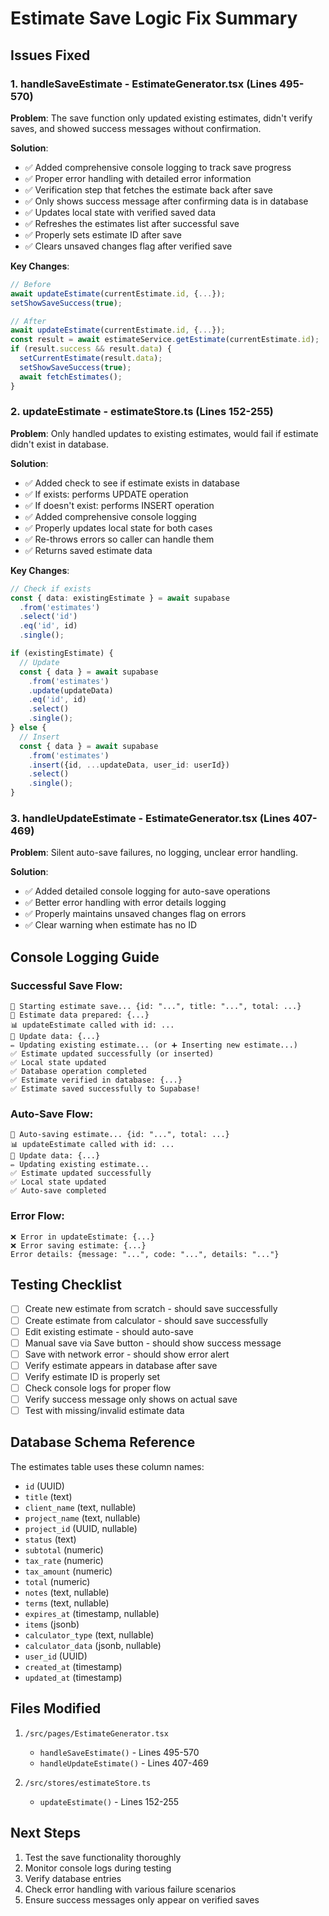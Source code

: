 # Estimate Save Logic Fix Summary

## Issues Fixed

### 1. **handleSaveEstimate** - EstimateGenerator.tsx (Lines 495-570)
**Problem**: The save function only updated existing estimates, didn't verify saves, and showed success messages without confirmation.

**Solution**:
- ✅ Added comprehensive console logging to track save progress
- ✅ Proper error handling with detailed error information
- ✅ Verification step that fetches the estimate back after save
- ✅ Only shows success message after confirming data is in database
- ✅ Updates local state with verified saved data
- ✅ Refreshes the estimates list after successful save
- ✅ Properly sets estimate ID after save
- ✅ Clears unsaved changes flag after verified save

**Key Changes**:
```typescript
// Before
await updateEstimate(currentEstimate.id, {...});
setShowSaveSuccess(true);

// After
await updateEstimate(currentEstimate.id, {...});
const result = await estimateService.getEstimate(currentEstimate.id);
if (result.success && result.data) {
  setCurrentEstimate(result.data);
  setShowSaveSuccess(true);
  await fetchEstimates();
}
```

### 2. **updateEstimate** - estimateStore.ts (Lines 152-255)
**Problem**: Only handled updates to existing estimates, would fail if estimate didn't exist in database.

**Solution**:
- ✅ Added check to see if estimate exists in database
- ✅ If exists: performs UPDATE operation
- ✅ If doesn't exist: performs INSERT operation
- ✅ Added comprehensive console logging
- ✅ Properly updates local state for both cases
- ✅ Re-throws errors so caller can handle them
- ✅ Returns saved estimate data

**Key Changes**:
```typescript
// Check if exists
const { data: existingEstimate } = await supabase
  .from('estimates')
  .select('id')
  .eq('id', id)
  .single();

if (existingEstimate) {
  // Update
  const { data } = await supabase
    .from('estimates')
    .update(updateData)
    .eq('id', id)
    .select()
    .single();
} else {
  // Insert
  const { data } = await supabase
    .from('estimates')
    .insert({id, ...updateData, user_id: userId})
    .select()
    .single();
}
```

### 3. **handleUpdateEstimate** - EstimateGenerator.tsx (Lines 407-469)
**Problem**: Silent auto-save failures, no logging, unclear error handling.

**Solution**:
- ✅ Added detailed console logging for auto-save operations
- ✅ Better error handling with error details logging
- ✅ Properly maintains unsaved changes flag on errors
- ✅ Clear warning when estimate has no ID

## Console Logging Guide

### Successful Save Flow:
```
💾 Starting estimate save... {id: "...", title: "...", total: ...}
📝 Estimate data prepared: {...}
📊 updateEstimate called with id: ...
📝 Update data: {...}
✏️ Updating existing estimate... (or ➕ Inserting new estimate...)
✅ Estimate updated successfully (or inserted)
✅ Local state updated
✅ Database operation completed
✅ Estimate verified in database: {...}
✅ Estimate saved successfully to Supabase!
```

### Auto-Save Flow:
```
🔄 Auto-saving estimate... {id: "...", total: ...}
📊 updateEstimate called with id: ...
📝 Update data: {...}
✏️ Updating existing estimate...
✅ Estimate updated successfully
✅ Local state updated
✅ Auto-save completed
```

### Error Flow:
```
❌ Error in updateEstimate: {...}
❌ Error saving estimate: {...}
Error details: {message: "...", code: "...", details: "..."}
```

## Testing Checklist

- [ ] Create new estimate from scratch - should save successfully
- [ ] Create estimate from calculator - should save successfully
- [ ] Edit existing estimate - should auto-save
- [ ] Manual save via Save button - should show success message
- [ ] Save with network error - should show error alert
- [ ] Verify estimate appears in database after save
- [ ] Verify estimate ID is properly set
- [ ] Check console logs for proper flow
- [ ] Verify success message only shows on actual save
- [ ] Test with missing/invalid estimate data

## Database Schema Reference

The estimates table uses these column names:
- `id` (UUID)
- `title` (text)
- `client_name` (text, nullable)
- `project_name` (text, nullable)
- `project_id` (UUID, nullable)
- `status` (text)
- `subtotal` (numeric)
- `tax_rate` (numeric)
- `tax_amount` (numeric)
- `total` (numeric)
- `notes` (text, nullable)
- `terms` (text, nullable)
- `expires_at` (timestamp, nullable)
- `items` (jsonb)
- `calculator_type` (text, nullable)
- `calculator_data` (jsonb, nullable)
- `user_id` (UUID)
- `created_at` (timestamp)
- `updated_at` (timestamp)

## Files Modified

1. `/src/pages/EstimateGenerator.tsx`
   - `handleSaveEstimate()` - Lines 495-570
   - `handleUpdateEstimate()` - Lines 407-469

2. `/src/stores/estimateStore.ts`
   - `updateEstimate()` - Lines 152-255

## Next Steps

1. Test the save functionality thoroughly
2. Monitor console logs during testing
3. Verify database entries
4. Check error handling with various failure scenarios
5. Ensure success messages only appear on verified saves
